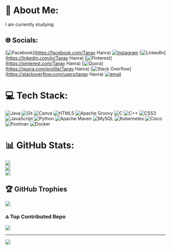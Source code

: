 # 💫 About Me:
I am currently studying<br>


## 🌐 Socials:
[![Facebook](https://img.shields.io/badge/Facebook-%231877F2.svg?logo=Facebook&logoColor=white)](https://facebook.com/Tanay Hanra) [![Instagram](https://img.shields.io/badge/Instagram-%23E4405F.svg?logo=Instagram&logoColor=white)](https://instagram.com/tanay_hanra) [![LinkedIn](https://img.shields.io/badge/LinkedIn-%230077B5.svg?logo=linkedin&logoColor=white)](https://linkedin.com/in/Tanay Hanra) [![Pinterest](https://img.shields.io/badge/Pinterest-%23E60023.svg?logo=Pinterest&logoColor=white)](https://pinterest.com/Tanay Hanra) [![Quora](https://img.shields.io/badge/Quora-%23B92B27.svg?logo=Quora&logoColor=white)](https://quora.com/profile/Tanay Hanra) [![Stack Overflow](https://img.shields.io/badge/-Stackoverflow-FE7A16?logo=stack-overflow&logoColor=white)](https://stackoverflow.com/users/tanay Hanra) [![email](https://img.shields.io/badge/Email-D14836?logo=gmail&logoColor=white)](mailto:hanratanay@gmail.com) 

# 💻 Tech Stack:
![Java](https://img.shields.io/badge/java-%23ED8B00.svg?style=plastic&logo=openjdk&logoColor=white) ![Git](https://img.shields.io/badge/git-%23F05033.svg?style=plastic&logo=git&logoColor=white) ![Canva](https://img.shields.io/badge/Canva-%2300C4CC.svg?style=plastic&logo=Canva&logoColor=white) ![HTML5](https://img.shields.io/badge/html5-%23E34F26.svg?style=plastic&logo=html5&logoColor=white) ![Apache Groovy](https://img.shields.io/badge/Apache%20Groovy-4298B8.svg?style=plastic&logo=Apache+Groovy&logoColor=white) ![C](https://img.shields.io/badge/c-%2300599C.svg?style=plastic&logo=c&logoColor=white) ![C++](https://img.shields.io/badge/c++-%2300599C.svg?style=plastic&logo=c%2B%2B&logoColor=white) ![CSS3](https://img.shields.io/badge/css3-%231572B6.svg?style=plastic&logo=css3&logoColor=white) ![JavaScript](https://img.shields.io/badge/javascript-%23323330.svg?style=plastic&logo=javascript&logoColor=%23F7DF1E) ![Python](https://img.shields.io/badge/python-3670A0?style=plastic&logo=python&logoColor=ffdd54) ![Apache Maven](https://img.shields.io/badge/Apache%20Maven-C71A36?style=plastic&logo=Apache%20Maven&logoColor=white) ![MySQL](https://img.shields.io/badge/mysql-4479A1.svg?style=plastic&logo=mysql&logoColor=white) ![Kubernetes](https://img.shields.io/badge/kubernetes-%23326ce5.svg?style=plastic&logo=kubernetes&logoColor=white) ![Cisco](https://img.shields.io/badge/cisco-%23049fd9.svg?style=plastic&logo=cisco&logoColor=black) ![Postman](https://img.shields.io/badge/Postman-FF6C37?style=plastic&logo=postman&logoColor=white) ![Docker](https://img.shields.io/badge/docker-%230db7ed.svg?style=plastic&logo=docker&logoColor=white)
# 📊 GitHub Stats:
![](https://github-readme-stats.vercel.app/api?username=Tanayhanra2004&theme=onedark&hide_border=false&include_all_commits=false&count_private=false)<br/>
![](https://nirzak-streak-stats.vercel.app/?user=Tanayhanra2004&theme=onedark&hide_border=false)<br/>
![](https://github-readme-stats.vercel.app/api/top-langs/?username=Tanayhanra2004&theme=onedark&hide_border=false&include_all_commits=false&count_private=false&layout=compact)

## 🏆 GitHub Trophies
![](https://github-profile-trophy.vercel.app/?username=Tanayhanra2004&theme=onedark&no-frame=false&no-bg=false&margin-w=4)

### 🔝 Top Contributed Repo
![](https://github-contributor-stats.vercel.app/api?username=Tanayhanra2004&limit=5&theme=ocean_dark&combine_all_yearly_contributions=true)

---
[![](https://visitcount.itsvg.in/api?id=Tanayhanra2004&icon=0&color=2)](https://visitcount.itsvg.in)

<!-- Proudly created with GPRM ( https://gprm.itsvg.in ) -->

